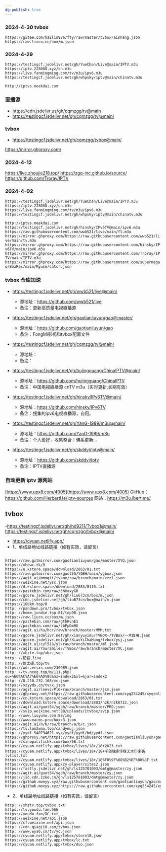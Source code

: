 ```yaml
---
dg-publish: true
---
```

### 2024-4-30 tvbox
`https://gitee.com/hailin886/fty/raw/master/tvbox/aishang.json`
`https://raw.liucn.cc/box/m.json`

### 2024-4-29 
```
https://testingcf.jsdelivr.net/gh/YueChan/Live@main/IPTV.m3u
https://iptv.228088.xyz/cn.m3u
https://live.fanmingming.com/tv/m3u/ipv6.m3u
https://testingcf.jsdelivr.net/gh/whpsky/iptv@main/chinatv.m3u
```
`http://iptvs.meekdai.com`


### 直播源
- https://cdn.jsdelivr.us/gh/cqmzgg/tv@main
- https://testingcf.jsdelivr.net/gh/cqmzgg/tv@main/

### tvbox
- https://testingcf.jsdelivr.net/gh/cqmzgg/tvbox@main/

https://mirror.ghproxy.com/




### 2024-4-12
https://live.zhoujie218.top/
https://zgq-inc.github.io/source/
https://github.com/Troray/IPTV
### 2024-4-02
```
https://testingcf.jsdelivr.net/gh/YueChan/Live@main/IPTV.m3u
https://iptv.228088.xyz/cn.m3u
https://live.fanmingming.com/tv/m3u/ipv6.m3u
https://testingcf.jsdelivr.net/gh/whpsky/iptv@main/chinatv.m3u
```
`http://iptvs.meekdai.com`
`https://testingcf.jsdelivr.net/gh/hinsky/IPv6TV@main/ipv6.m3u`
`https://raw.githubusercontent.com/wwb521/live/main/fl.m3u`
`https://mirror.ghproxy.com/https://raw.githubusercontent.com/wwb521/live/main/tv.m3u`
`https://mirror.ghproxy.com/https://raw.githubusercontent.com/hinsky/IPv6TV/main/ipv6.m3u`
`https://mirror.ghproxy.com/https://raw.githubusercontent.com/Troray/IPTV/main/IPTV.m3u`
`https://mirror.ghproxy.com/https://raw.githubusercontent.com/supermeguo/BoxRes/main/Myuse/catcr.json`

### tvbox 仓库加速

- https://testingcf.jsdelivr.net/gh/wwb521/live@main/ 
	- 源地址：https://github.com/wwb521/live
	- 备注：更新高质量电视直播源
- https://testingcf.jsdelivr.net/gh/gaotianliuyun/gao@master/
	- 源地址：https://github.com/gaotianliuyun/gao
	- 备注：FongMi影视和tvbox配置文件
- https://testingcf.jsdelivr.net/gh/cqmzgg/tv@main/
	- 源地址：
	- 备注：
- https://testingcf.jsdelivr.net/gh/hujingguang/ChinaIPTV@main/
	- 源地址：https://github.com/hujingguang/ChinaIPTV
	- 备注：中国电视直播源 cnTV m3u（实时更新,长期有效）
- https://testingcf.jsdelivr.net/gh/hinsky/IPv6TV@main/
	- 源地址：https://github.com/hinsky/IPv6TV
	- 备注：搜集的ipv6电视直播源，自用。
- https://testingcf.jsdelivr.net/gh/YanG-1989/m3u@main/
	- 源地址：https://github.com/YanG-1989/m3u
	- 备注：个人爱好，收集整合！佛系更新…

-  https://testingcf.jsdelivr.net/gh/skddyj/iptv@main/
	- 源地址：https://github.com/skddyj/iptv
	- 备注：IPTV直播源

### 自动更新 iptv 源网站
[https://www.upx8.com/4005](https://www.upx8.com/4005)
GitHub：https://github.com/HerbertHe/iptv-sources
网站：https://m3u.ibert.me/

## tvbox
-https://testingcf.jsdelivr.net/gh/hd9211/Tvbox1@main/ https://testingcf.jsdelivr.net/gh/cqmzgg/tvbox@main/
- https://cyuan.netlify.app/
- 1、单线路地址线路链接（如有实效，请留言）
```

https://raw.gitmirror.com/gaotianliuyun/gao/master/XYQ.json
https://xhdwc.tk/0
https://u.kstore.space/download/2863/01.txt
https://raw.gitmirror.com/guot55/YGBH/main/ygbox.json
https://agit.ai/mmmgit/tvbox/raw/branch/main/zzz1.json
https://weixine.net/ysc.json
https://d.kstore.space/download/2883/0110.txt
https://pastebin.com/raw/5NHaxyGR
https://gcore.jsdelivr.net/gh/liu673cn/box/m.json
https://cdn.jsdelivr.net/gh/liu673cn/box@main/m.json
https://100km.top/0
http: //pandown.pro/tvbox/tvbox.json
http: //home.jundie.top:81/top98.json
https://raw.liucn.cc/box/m.json
https://pastebin.com/raw/gtbKvnE1
https://pastebin.com/raw/sbPpDm9G
https://agit.ai/hu/hcr/raw/branch/master/MMM.txt
https://gcore.jsdelivr.net/gh/xianyuyimu/TVBOX-/TVBox/一木自用.json
https://gcore.jsdelivr.net/gh/XiaoYiChaHang/tvbox/ysj.json
https://agit.ai/cyl518/yl/raw/branch/master/ml.json
https://agit.ai/Yoursmile7/TVBox/raw/branch/master/XC.json
http: //xhztv.top/xhz.json
http: //肥猫.live
http: //饭太硬.top/tv
https://wds.ecsxs.com/230989.json
http: //tv.nxog.top/m/111.php?ou=%E6%AC%A7%E6%AD%8C&mz=index2&xl=&jar=index2
http: //8.210.232.168/xc.json
https://szyyds.cn/tv/x.json
https://agit.ai/leevi/PlG/raw/branch/master/jsm.json
https://ghproxy.net/https://raw.githubusercontent.com/xyq254245/xyqonlinerule/main/XYQTVBox.json
https://cn.kstore.space/download/2863/01.txt
https://download.kstore.space/download/2883/nzk/nzk0722.json
https://agit.ai/guot54/ygbh/raw/branch/master/PRO.json
http: //svip.weixine.net:88/uploads/itvbox/svip.json
http: //www.liuyunw.com:88/img
https://www.macms.pro/box/3.json
https://agit.ai/n/b/raw/branch/a/b/c.json
https://tv.lan2wan.top/candymuj.json
http: //yydf.540734621.xyz/yydf/yydf/bd/yydf.json
https://ghproxy.net/https://raw.githubusercontent.com/gaotianliuyun/gao/master/js.json
http: //sinopacifichk.com/box/56.txt
https://cyuan.netlify.app/tvbox/lives/18+/18+2023.txt
https://cyuan.netlify.app/tvbox/lives/18+/18+千部独家传媒无水印来袭tvlist.txt
https://cyuan.netlify.app/tvbox/lives/18+/18%F0%9F%88%B2%EF%B8%8F.txt
https://cyuan.netlify.app/zy-player/sites2.json
https://fastly.jsdelivr.net/gh/ls125781003/dmtg@master/zy.json
https://agit.ai/guot54/ygbh/raw/branch/master/zy.json
https://jsd.cdn.zzko.cn/gh/ls125781003/dmtg@master/zy.json
https://github.moeyy.xyz/raw.githubusercontent.com/gaotianliuyun/gao/master/0827.json
https://github.moeyy.xyz/https://raw.githubusercontent.com/xyq254245/xyqonlinerule/main/XYQTVBox.json
```
- 2、单线路地址线路链接（如有实效，请留言）
```
http: //xhztv.top/tvbox.txt
https://tv.youdu.fan:666
https://youdu.fan/DC.txt
https://weixine.net/api.json
https://cf.weixine.net/api.json
http: //cdn.qiaoji8.com/tvbox.json
http: //www.wya6.cn/tv/yc.json
https://cyuan.netlify.app/tvbox/store18.json
https://cyuan.netlify.app/tvbox/lc.txt
https://cyuan.netlify.app/tvbox/duo.json
```
